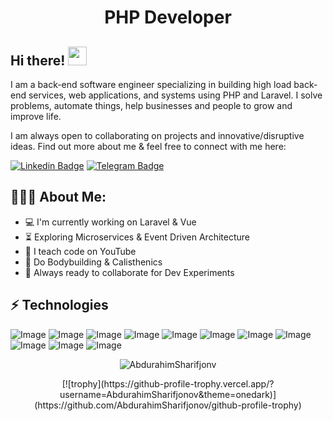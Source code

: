 <h1 align="center">PHP Developer</h1>

## Hi there! <img src="https://raw.githubusercontent.com/aemmadi/aemmadi/master/wave.gif" width="30px">

I am a back-end software engineer specializing in building high load back-end services, web applications, and systems using PHP and Laravel. I solve problems, automate things, help businesses and people to grow and improve life. </br>

I am always open to collaborating on projects and innovative/disruptive ideas. Find out more about me & feel free to connect with me here:

[![Linkedin Badge](https://img.shields.io/badge/sharifjonov_abdurahim-blue?style=flat-square&logo=Linkedin&logoColor=white&link=[https://www.linkedin.com/in/abdurahim-sharifjonov-54549b30b/)](https://www.linkedin.com/in/abdurahim-sharifjonov-54549b30b/) 
[![Telegram Badge](https://img.shields.io/badge/@sharifjonovabdurahim-2CA5E0?style=flat-square&logo=telegram&logoColor=white&link=https://t.me/a_sh_abdurahim)]([https://t.me/a_sh_abdurahim](https://t.me/a_sh_abdurahim)) 

  
<h2 align="left">👨🏻‍💻 About Me:</h2>

- :computer: I'm currently working on Laravel & Vue
- :hourglass_flowing_sand:  Exploring Microservices & Event Driven Architecture
- :triangular_flag_on_post: I teach code on YouTube
- :muscle: Do Bodybuilding & Calisthenics
- :rocket: Always ready to collaborate for Dev Experiments

## ⚡ Technologies

![Image](https://img.shields.io/badge/Laravel-FF2D20?style=for-the-badge&logo=laravel&logoColor=white)
![Image](https://img.shields.io/badge/php-777BB4?style=for-the-badge&logo=php&logoColor=white)
![Image](https://img.shields.io/badge/MySQL-005C84?style=for-the-badge&logo=mysql&logoColor=white)
![Image](https://img.shields.io/badge/JavaScript-323330?style=for-the-badge&logo=javascript&logoColor=F7DF1E)
![Image](https://img.shields.io/badge/jQuery-0769AD?style=for-the-badge&logo=jquery&logoColor=white)
![Image](https://img.shields.io/badge/Tailwind_CSS-38B2AC?style=for-the-badge&logo=tailwind-css&logoColor=white)
![Image](https://img.shields.io/badge/Git-F05032?style=for-the-badge&logo=git&logoColor=white)
![Image](https://img.shields.io/badge/-HTML5-E34F26?style=for-the-badge&logo=html5&logoColor=white)
![Image](https://img.shields.io/badge/-CSS3-1572B6?style=for-the-badge&logo=css3)
![Image](https://img.shields.io/badge/-Bootstrap-563D7C?style=for-the-badge&logo=bootstrap)
![Image](https://img.shields.io/badge/Git-F05032?style=for-the-badge&logo=git&logoColor=white)


<p align="center"> <img src="https://github-readme-stats.vercel.app/api?username=AbdurahimSharifjonov&show_icons=true&theme=gotham" alt="AbdurahimSharifjonv" />

<p align="center"> [![trophy](https://github-profile-trophy.vercel.app/?username=AbdurahimSharifjonov&theme=onedark)](https://github.com/AbdurahimSharifjonov/github-profile-trophy) </p>
